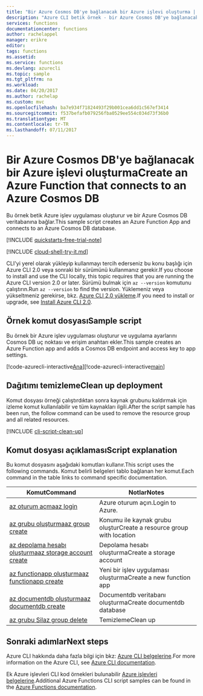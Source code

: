 ```yaml
---
title: "Bir Azure Cosmos DB'ye bağlanacak bir Azure işlevi oluşturma | Microsoft Docs"
description: "Azure CLI betik örnek - bir Azure Cosmos DB'ye bağlanacak bir Azure işlevi oluşturma"
services: functions
documentationcenter: functions
author: rachelappel
manager: erikre
editor: 
tags: functions
ms.assetid: 
ms.service: functions
ms.devlang: azurecli
ms.topic: sample
ms.tgt_pltfrm: na
ms.workload: 
ms.date: 04/20/2017
ms.author: rachelap
ms.custom: mvc
ms.openlocfilehash: ba7e934f71824493f29b001cea6dd1c567ef3414
ms.sourcegitcommit: f537befafb079256fba0529ee554c034d73f36b0
ms.translationtype: MT
ms.contentlocale: tr-TR
ms.lasthandoff: 07/11/2017
---
```

# <a name="create-an-azure-function-that-connects-to-an-azure-cosmos-db"></a><span data-ttu-id="62b04-103">Bir Azure Cosmos DB'ye bağlanacak bir Azure işlevi oluşturma</span><span class="sxs-lookup"><span data-stu-id="62b04-103">Create an Azure Function that connects to an Azure Cosmos DB</span></span>

<span data-ttu-id="62b04-104">Bu örnek betik Azure işlev uygulaması oluşturur ve bir Azure Cosmos DB veritabanına bağlar.</span><span class="sxs-lookup"><span data-stu-id="62b04-104">This sample script creates an Azure Function App and connects to an Azure Cosmos DB database.</span></span>

[!INCLUDE [quickstarts-free-trial-note](../../../includes/quickstarts-free-trial-note.md)]

[!INCLUDE [cloud-shell-try-it.md](../../../includes/cloud-shell-try-it.md)]

<span data-ttu-id="62b04-105">CLI'yi yerel olarak yükleyip kullanmayı tercih ederseniz bu konu başlığı için Azure CLI 2.0 veya sonraki bir sürümünü kullanmanız gerekir.</span><span class="sxs-lookup"><span data-stu-id="62b04-105">If you choose to install and use the CLI locally, this topic requires that you are running the Azure CLI version 2.0 or later.</span></span> <span data-ttu-id="62b04-106">Sürümü bulmak için `az --version` komutunu çalıştırın.</span><span class="sxs-lookup"><span data-stu-id="62b04-106">Run `az --version` to find the version.</span></span> <span data-ttu-id="62b04-107">Yüklemeniz veya yükseltmeniz gerekirse, bkz. [Azure CLI 2.0 yükleme]( /cli/azure/install-azure-cli).</span><span class="sxs-lookup"><span data-stu-id="62b04-107">If you need to install or upgrade, see [Install Azure CLI 2.0]( /cli/azure/install-azure-cli).</span></span> 

## <a name="sample-script"></a><span data-ttu-id="62b04-108">Örnek komut dosyası</span><span class="sxs-lookup"><span data-stu-id="62b04-108">Sample script</span></span>

<span data-ttu-id="62b04-109">Bu örnek bir Azure işlev uygulaması oluşturur ve uygulama ayarlarını Cosmos DB uç noktası ve erişim anahtarı ekler.</span><span class="sxs-lookup"><span data-stu-id="62b04-109">This sample creates an Azure Function app and adds a Cosmos DB endpoint and access key to app settings.</span></span>

<span data-ttu-id="62b04-110">[!code-azurecli-interactive[Ana](../../../cli_scripts/azure-functions/create-function-app-connect-to-cosmos-db/create-function-app-connect-to-cosmos-db.sh "bir Azure Cosmos DB'ye bağlanacak bir Azure işlevi oluşturma")]</span><span class="sxs-lookup"><span data-stu-id="62b04-110">[!code-azurecli-interactive[main](../../../cli_scripts/azure-functions/create-function-app-connect-to-cosmos-db/create-function-app-connect-to-cosmos-db.sh "Create an Azure Function that connects to an Azure Cosmos DB")]</span></span>

## <a name="clean-up-deployment"></a><span data-ttu-id="62b04-111">Dağıtımı temizleme</span><span class="sxs-lookup"><span data-stu-id="62b04-111">Clean up deployment</span></span>

<span data-ttu-id="62b04-112">Komut dosyası örneği çalıştırdıktan sonra kaynak grubunu kaldırmak için izleme komut kullanılabilir ve tüm kaynakları ilgili.</span><span class="sxs-lookup"><span data-stu-id="62b04-112">After the script sample has been run, the follow command can be used to remove the resource group and all related resources.</span></span>

[!INCLUDE [cli-script-clean-up](../../../includes/cli-script-clean-up.md)]

## <a name="script-explanation"></a><span data-ttu-id="62b04-113">Komut dosyası açıklaması</span><span class="sxs-lookup"><span data-stu-id="62b04-113">Script explanation</span></span>

<span data-ttu-id="62b04-114">Bu komut dosyasını aşağıdaki komutları kullanır.</span><span class="sxs-lookup"><span data-stu-id="62b04-114">This script uses the following commands.</span></span> <span data-ttu-id="62b04-115">Komut belirli belgeleri tablo bağlanan her komut.</span><span class="sxs-lookup"><span data-stu-id="62b04-115">Each command in the table links to command specific documentation.</span></span>

| <span data-ttu-id="62b04-116">Komut</span><span class="sxs-lookup"><span data-stu-id="62b04-116">Command</span></span> | <span data-ttu-id="62b04-117">Notlar</span><span class="sxs-lookup"><span data-stu-id="62b04-117">Notes</span></span> |
|---|---|
| [<span data-ttu-id="62b04-118">az oturum açma</span><span class="sxs-lookup"><span data-stu-id="62b04-118">az login</span></span>](https://docs.microsoft.com/cli/azure/#login) | <span data-ttu-id="62b04-119">Azure oturum açın.</span><span class="sxs-lookup"><span data-stu-id="62b04-119">Login to Azure.</span></span> |
| [<span data-ttu-id="62b04-120">az grubu oluşturma</span><span class="sxs-lookup"><span data-stu-id="62b04-120">az group create</span></span>](https://docs.microsoft.com/cli/azure/group#create) | <span data-ttu-id="62b04-121">Konumu ile kaynak grubu oluştur</span><span class="sxs-lookup"><span data-stu-id="62b04-121">Create a resource group with location</span></span> |
| [<span data-ttu-id="62b04-122">az depolama hesabı oluşturma</span><span class="sxs-lookup"><span data-stu-id="62b04-122">az storage account create</span></span>](https://docs.microsoft.com/cli/azure/storage/account) | <span data-ttu-id="62b04-123">Depolama hesabı oluşturma</span><span class="sxs-lookup"><span data-stu-id="62b04-123">Create a storage account</span></span> |
| [<span data-ttu-id="62b04-124">az functionapp oluşturma</span><span class="sxs-lookup"><span data-stu-id="62b04-124">az functionapp create</span></span>](https://docs.microsoft.com/cli/azure/functionapp#create) | <span data-ttu-id="62b04-125">Yeni bir işlev uygulaması oluşturma</span><span class="sxs-lookup"><span data-stu-id="62b04-125">Create a new function app</span></span> |
| [<span data-ttu-id="62b04-126">az documentdb oluşturma</span><span class="sxs-lookup"><span data-stu-id="62b04-126">az documentdb create</span></span>](https://docs.microsoft.com/cli/azure/documentdb#create) | <span data-ttu-id="62b04-127">Documentdb veritabanı oluşturma</span><span class="sxs-lookup"><span data-stu-id="62b04-127">Create documentdb database</span></span> |
| [<span data-ttu-id="62b04-128">az grubu Sil</span><span class="sxs-lookup"><span data-stu-id="62b04-128">az group delete</span></span>](https://docs.microsoft.com/cli/azure/group#delete) | <span data-ttu-id="62b04-129">Temizleme</span><span class="sxs-lookup"><span data-stu-id="62b04-129">Clean up</span></span> |

## <a name="next-steps"></a><span data-ttu-id="62b04-130">Sonraki adımlar</span><span class="sxs-lookup"><span data-stu-id="62b04-130">Next steps</span></span>

<span data-ttu-id="62b04-131">Azure CLI hakkında daha fazla bilgi için bkz: [Azure CLI belgelerine](https://docs.microsoft.com/cli/azure/overview).</span><span class="sxs-lookup"><span data-stu-id="62b04-131">For more information on the Azure CLI, see [Azure CLI documentation](https://docs.microsoft.com/cli/azure/overview).</span></span>

<span data-ttu-id="62b04-132">Ek Azure işlevleri CLI kod örnekleri bulunabilir [Azure işlevleri belgelerine](../functions-cli-samples.md).</span><span class="sxs-lookup"><span data-stu-id="62b04-132">Additional Azure Functions CLI script samples can be found in the [Azure Functions documentation](../functions-cli-samples.md).</span></span>




